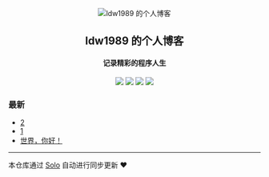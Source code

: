 <p align="center"><img alt="ldw1989 的个人博客" src="https://static.b3log.org/images/brand/solo-32.png"></p><h2 align="center">
ldw1989 的个人博客
</h2>

<h4 align="center">记录精彩的程序人生</h4>
<p align="center"><a title="ldw1989 的个人博客" target="_blank" href="https://github.com/ldw1989/solo-blog"><img src="https://img.shields.io/github/last-commit/ldw1989/solo-blog.svg?style=flat-square&color=FF9900"></a>
<a title="GitHub repo size in bytes" target="_blank" href="https://github.com/ldw1989/solo-blog"><img src="https://img.shields.io/github/repo-size/ldw1989/solo-blog.svg?style=flat-square"></a>
<a title="Solo Version" target="_blank" href="https://github.com/b3log/solo/releases"><img src="https://img.shields.io/badge/solo-3.6.7-f1e05a.svg?style=flat-square&color=blueviolet"></a>
<a title="Hits" target="_blank" href="https://github.com/b3log/hits"><img src="https://hits.b3log.org/ldw1989/solo-blog.svg"></a></p>

### 最新

* [2](https://solo.itnoob.cn/articles/2019/11/25/1574648899418.html)
* [1](https://solo.itnoob.cn/articles/2019/11/25/1574646275516.html)
* [世界，你好！](https://solo.itnoob.cn/hello-solo)



---

本仓库通过 [Solo](https://github.com/b3log/solo) 自动进行同步更新 ❤️ 